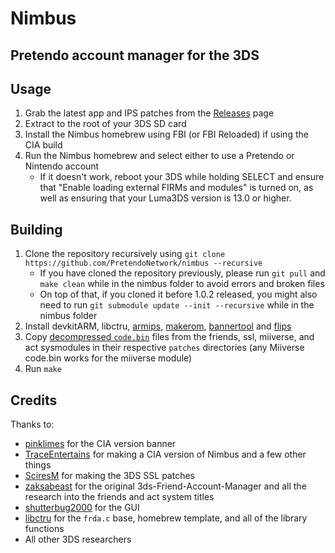 # Nimbus
## Pretendo account manager for the 3DS

## Usage

1. Grab the latest app and IPS patches from the [Releases](https://github.com/PretendoNetwork/nimbus/releases) page
2. Extract to the root of your 3DS SD card
3. Install the Nimbus homebrew using FBI (or FBI Reloaded) if using the CIA build
4. Run the Nimbus homebrew and select either to use a Pretendo or Nintendo account
     - If it doesn't work, reboot your 3DS while holding SELECT and ensure that "Enable loading external FIRMs and modules" is turned on, as well as ensuring that your Luma3DS version is 13.0 or higher.

## Building

1. Clone the repository recursively using `git clone https://github.com/PretendoNetwork/nimbus --recursive`
    - If you have cloned the repository previously, please run `git pull` and `make clean` while in the nimbus folder to avoid errors and broken files
    - On top of that, if you cloned it before 1.0.2 released, you might also need to run `git submodule update --init --recursive` while in the nimbus folder
2. Install devkitARM, libctru, [armips](https://github.com/Kingcom/armips), [makerom](https://github.com/3DSGuy/Project_CTR), [bannertool](https://github.com/Steveice10/bannertool) and [flips](https://github.com/Alcaro/Flips)
3. Copy [decompressed `code.bin`](https://github.com/PretendoNetwork/nimbus/blob/main/DECOMPRESSING.md) files from the friends, ssl, miiverse, and act sysmodules in their respective `patches` directories (any Miiverse code.bin works for the miiverse module)
4. Run `make`

## Credits

Thanks to:

- [pinklimes](https://github.com/gitlimes) for the CIA version banner
- [TraceEntertains](https://github.com/TraceEntertains) for making a CIA version of Nimbus and a few other things
- [SciresM](https://github.com/SciresM) for making the 3DS SSL patches
- [zaksabeast](https://github.com/zaksabeast) for the original 3ds-Friend-Account-Manager and all the research into the friends and act system titles
- [shutterbug2000](https://github.com/shutterbug2000) for the GUI
- [libctru](https://github.com/devkitPro/libctru) for the `frda.c` base, homebrew template, and all of the library functions
- All other 3DS researchers

